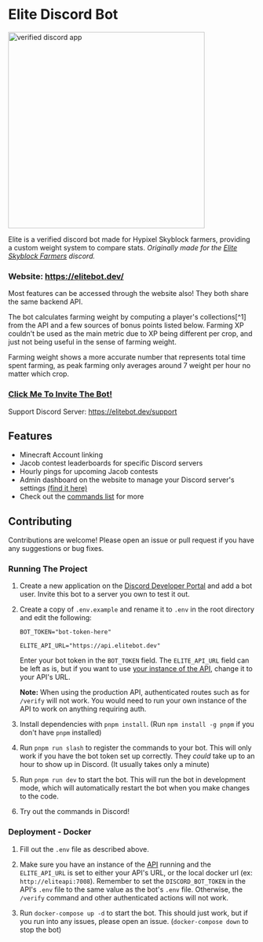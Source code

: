 # Elite Discord Bot

<img src="https://github.com/user-attachments/assets/30d29241-2ff1-4170-b2e7-83231c2cbab6" alt="verified discord app" style="width:400px;"/>

Elite is a verified discord bot made for Hypixel Skyblock farmers, providing a custom weight system to compare stats. 
*Originally made for the [Elite Skyblock Farmers](https://discord.gg/farms) discord.*

### Website: https://elitebot.dev/

Most features can be accessed through the website also! They both share the same backend API.

The bot calculates farming weight by computing a player's collections[^1] from the API and a few sources of bonus points listed below. Farming XP couldn't be used as the main metric due to XP being different per crop, and just not being useful in the sense of farming weight.

Farming weight shows a more accurate number that represents total time spent farming, as peak farming only averages around 7 weight per hour no matter which crop.

### [Click Me To Invite The Bot!](https://elitebot.dev/invite)

Support Discord Server: https://elitebot.dev/support


## Features
- Minecraft Account linking
- Jacob contest leaderboards for specific Discord servers
- Hourly pings for upcoming Jacob contests
- Admin dashboard on the website to manage your Discord server's settings [(find it here)](https://elitebot.dev/profile/servers)
- Check out the [commands list](COMMANDS.md) for more


## Contributing

Contributions are welcome! Please open an issue or pull request if you have any suggestions or bug fixes.

### Running The Project

1. Create a new application on the [Discord Developer Portal](https://discord.com/developers/applications) and add a bot user. Invite this bot to a server you own to test it out.

2. Create a copy of `.env.example` and rename it to `.env` in the root directory and edit the following:

	```env
	BOT_TOKEN="bot-token-here"

	ELITE_API_URL="https://api.elitebot.dev"
	```
	Enter your bot token in the `BOT_TOKEN` field. The `ELITE_API_URL` field can be left as is, but if you want to use [your instance of the API](https://github.com/EliteFarmers/API), change it to your API's URL. 
	
	**Note:** When using the production API, authenticated routes such as for `/verify` will not work. You would need to run your own instance of the API to work on anything requiring auth.

3. Install dependencies with `pnpm install`. (Run `npm install -g pnpm` if you don't have `pnpm` installed)

4. Run `pnpm run slash` to register the commands to your bot. This will only work if you have the bot token set up correctly. They *could* take up to an hour to show up in Discord. (It usually takes only a minute)

5. Run `pnpm run dev` to start the bot. This will run the bot in development mode, which will automatically restart the bot when you make changes to the code.

6. Try out the commands in Discord!

### Deployment - Docker

1. Fill out the `.env` file as described above.

2. Make sure you have an instance of the [API](https://github.com/EliteFarmers/API) running and the `ELITE_API_URL` is set to either your API's URL, or the local docker url (ex: `http://eliteapi:7008`). Remember to set the `DISCORD_BOT_TOKEN` in the API's `.env` file to the same value as the bot's `.env` file. Otherwise, the `/verify` command and other authenticated actions will not work.

3. Run `docker-compose up -d` to start the bot. This should just work, but if you run into any issues, please open an issue. (`docker-compose down` to stop the bot)
